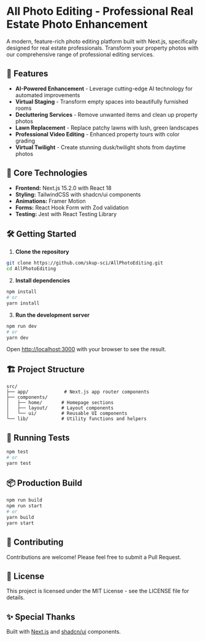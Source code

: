 # All Photo Editing - Professional Real Estate Photo Enhancement

A modern, feature-rich photo editing platform built with Next.js, specifically designed for real estate professionals. Transform your property photos with our comprehensive range of professional editing services.

## 🌟 Features

- **AI-Powered Enhancement** - Leverage cutting-edge AI technology for automated improvements
- **Virtual Staging** - Transform empty spaces into beautifully furnished rooms
- **Decluttering Services** - Remove unwanted items and clean up property photos
- **Lawn Replacement** - Replace patchy lawns with lush, green landscapes
- **Professional Video Editing** - Enhanced property tours with color grading
- **Virtual Twilight** - Create stunning dusk/twilight shots from daytime photos

## 🚀 Core Technologies

- **Frontend:** Next.js 15.2.0 with React 18
- **Styling:** TailwindCSS with shadcn/ui components
- **Animations:** Framer Motion
- **Forms:** React Hook Form with Zod validation
- **Testing:** Jest with React Testing Library

## 🛠️ Getting Started

1. **Clone the repository**
```bash
git clone https://github.com/skup-sci/AllPhotoEditing.git
cd AllPhotoEditing
```

2. **Install dependencies**
```bash
npm install
# or
yarn install
```

3. **Run the development server**
```bash
npm run dev
# or
yarn dev
```

Open [http://localhost:3000](http://localhost:3000) with your browser to see the result.

## 🏗️ Project Structure

```
src/
├── app/             # Next.js app router components
├── components/      
│   ├── home/       # Homepage sections
│   ├── layout/     # Layout components
│   └── ui/         # Reusable UI components
└── lib/            # Utility functions and helpers
```

## 🧪 Running Tests

```bash
npm test
# or
yarn test
```

## 📦 Production Build

```bash
npm run build
npm run start
# or
yarn build
yarn start
```

## 🤝 Contributing

Contributions are welcome! Please feel free to submit a Pull Request.

## 📝 License

This project is licensed under the MIT License - see the LICENSE file for details.

## ✨ Special Thanks

Built with [Next.js](https://nextjs.org/) and [shadcn/ui](https://ui.shadcn.com/) components.
